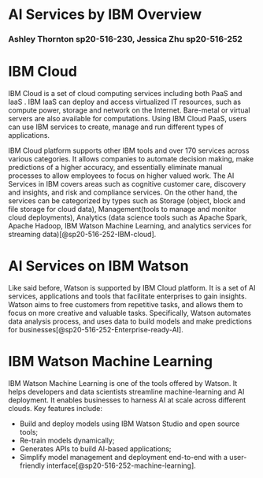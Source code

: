 # AI Services by IBM Overview
### Ashley Thornton sp20-516-230, Jessica Zhu sp20-516-252

# IBM Cloud

IBM Cloud is a set of cloud computing services including both PaaS and IaaS
. IBM IaaS can deploy and access virtualized IT resources, such as compute
 power, storage and network on the Internet. Bare-metal or virtual servers are
  also available for computations. Using IBM Cloud PaaS, users can use IBM
   services to create, manage and run different types of applications. 
   
   IBM Cloud platform supports other IBM tools and over 170 services across
    various categories. It allows companies to automate decision making, make 
     predictions of a higher accuracy, and essentially eliminate manual
      processes to allow employees to focus on higher valued work. The AI
       Services in IBM covers areas such as cognitive customer care, discovery 
       and insights, and risk and compliance services. On the other hand, the
        services can be categorized by types such as Storage (object, block and file storage for cloud data), Management(tools to manage and
     monitor cloud deployments), Analytics (data science tools such as Apache
      Spark, Apache Hadoop, IBM Watson Machine Learning, and analytics
       services for streaming data)[@sp20-516-252-IBM-cloud].

# AI Services on IBM Watson

Like said before, Watson is supported by IBM Cloud platform. It is a set of AI
 services, applications and tools that facilitate enterprises to gain insights. Watson
  aims to free customers from repetitive tasks, and allows them to focus on more
   creative and valuable tasks. Specifically, Watson automates data analysis
    process, and uses data to build models and make predictions for
     businesses[@sp20-516-252-Enterprise-ready-AI].
    
# IBM Watson Machine Learning

IBM Watson Machine Learning is one of the tools offered by Watson. It helps
 developers and data scientists streamline machine-learning and AI deployment. It enables businesses to harness AI at
  scale across different clouds. Key features include:
  
  - Build and deploy models using IBM Watson Studio and open source tools;
  - Re-train models dynamically;
  - Generates APIs to build AI-based applications;
  - Simplify model management and deployment end-to-end with a user-friendly
   interface[@sp20-516-252-machine-learning].
